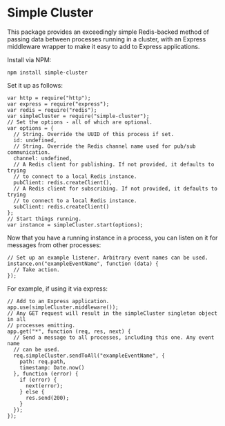 Simple Cluster
==============

This package provides an exceedingly simple Redis-backed method of passing
data between processes running in a cluster, with an Express middleware wrapper
to make it easy to add to Express applications.

Install via NPM:

    npm install simple-cluster

Set it up as follows:

    var http = require("http");
    var express = require("express");
    var redis = require("redis");
    var simpleCluster = require("simple-cluster");
    // Set the options - all of which are optional.
    var options = {
      // String. Override the UUID of this process if set.
      id: undefined,
      // String. Override the Redis channel name used for pub/sub communication.
      channel: undefined,
      // A Redis client for publishing. If not provided, it defaults to trying
      // to connect to a local Redis instance.
      pubClient: redis.createClient(),
      // A Redis client for subscribing. If not provided, it defaults to trying
      // to connect to a local Redis instance.
      subClient: redis.createClient()
    };
    // Start things running.
    var instance = simpleCluster.start(options);

Now that you have a running instance in a process, you can listen on it for
messages from other processes:

    // Set up an example listener. Arbitrary event names can be used.
    instance.on("exampleEventName", function (data) {
      // Take action.
    });

For example, if using it via express:

    // Add to an Express application.
    app.use(simpleCluster.middleware());
    // Any GET request will result in the simpleCluster singleton object in all
    // processes emitting.
    app.get("*", function (req, res, next) {
      // Send a message to all processes, including this one. Any event name
      // can be used.
      req.simpleCluster.sendToAll("exampleEventName", {
        path: req.path,
        timestamp: Date.now()
      }, function (error) {
        if (error) {
          next(error);
        } else {
          res.send(200);
        }
      });
    });
